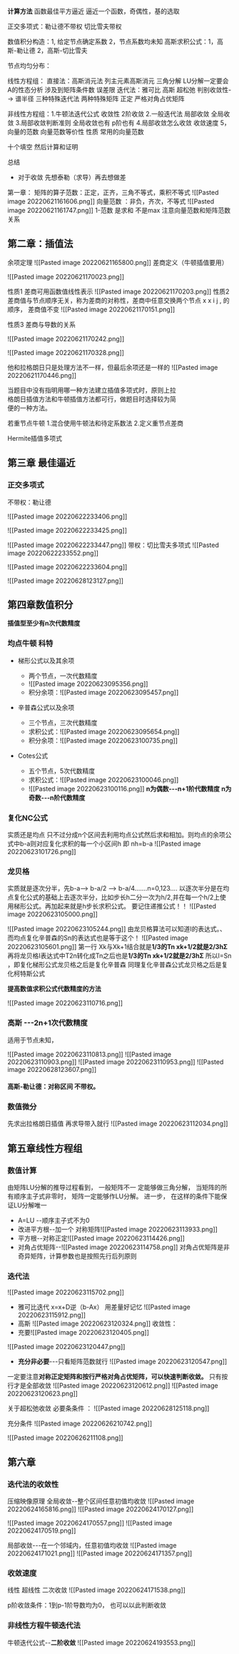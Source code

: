 **计算方法**
函数最佳平方逼近
逼近一个函数，奇偶性，基的选取

正交多项式：勒让德不带权 切比雪夫带权 

数值积分构造：1, 给定节点确定系数   2，节点系数均未知
高斯求积公式：1，高斯-勒让德 2，高斯-切比雪夫

节点均匀分布：

线性方程组：
直接法：高斯消元法 列主元素高斯消元 三角分解 LU分解一定要会  A的性态分析 涉及到矩阵条件数 误差限
迭代法：雅可比 高斯 超松弛   判别收敛性--> 谱半径  三种特殊迭代法 两种特殊矩阵 正定 严格对角占优矩阵  

非线性方程组：1.牛顿法迭代公式 收敛性 2阶收敛 2.一般迭代法 局部收敛 全局收敛  3.局部收敛判断准则 全局收敛也有 p阶也有 4.局部收敛怎么收敛 收敛速度  5，向量的范数 向量范数等价性 性质 常用的向量范数

  
十个填空 然后计算和证明   

总结
- 对于收敛 先想泰勒（求导）再去想做差

第一章：
矩阵的算子范数：正定，正齐，三角不等式，乘积不等式
![[Pasted image 20220621161606.png]]
向量范数 ：非负，齐次，不等式
![[Pasted image 20220621161747.png]]
1-范数 是求和 不是max
注意向量范数和矩阵范数关系

## 第二章：插值法
余项定理
![[Pasted image 20220621165800.png]]
差商定义（牛顿插值要用）

![[Pasted image 20220621170023.png]]


性质1 差商可用函数值线性表示
![[Pasted image 20220621170203.png]]
性质2 差商值与节点顺序无关，称为差商的对称性，差商中任意交换两个节点 x x i j , 的顺序， 差商值不变
![[Pasted image 20220621170151.png]]

性质3 差商与导数的关系


![[Pasted image 20220621170242.png]]

![[Pasted image 20220621170328.png]]

他和拉格朗日只是处理方法不一样，但最后余项还是一样的
![[Pasted image 20220621170446.png]]


当题目中没有指明用哪一种方法建立插值多项式时，原则上拉  
格朗日插值方法和牛顿插值方法都可行，做题目时选择较为简  
便的一种方法。

若重节点牛顿
1.混合使用牛顿法和待定系数法
2.定义重节点差商

Hermite插值多项式


## 第三章 最佳逼近 
### 正交多项式
不带权：勒让德 

![[Pasted image 20220622233406.png]]


![[Pasted image 20220622233425.png]]

![[Pasted image 20220622233447.png]]
带权：切比雪夫多项式
![[Pasted image 20220622233552.png]]

![[Pasted image 20220622233604.png]]

![[Pasted image 20220628123127.png]]

## 第四章数值积分

**插值型至少有n次代数精度**
### 均点牛顿 科特
- 梯形公式以及其余项
	- 两个节点，一次代数精度
	- ![[Pasted image 20220623095356.png]]
	- 积分余项：![[Pasted image 20220623095457.png]]

- 辛普森公式以及余项
	- 三个节点，三次代数精度 
	- 求积公式：![[Pasted image 20220623095654.png]]
	- 积分余项：![[Pasted image 20220623100735.png]]

- Cotes公式 
	- 五个节点，5次代数精度 
	- 求积公式：![[Pasted image 20220623100046.png]]
	- ![[Pasted image 20220623100116.png]]
**n为偶数---n+1阶代数精度**
**n为奇数---n阶代数精度**

### 复化NC公式
实质还是均点 只不过分成n个区间去利用均点公式然后求和相加。则均点的余项公式中b-a则对应复化求积的每一个小区间h 即 nh=b-a
![[Pasted image 20220623101726.png]]
### 龙贝格
实质就是逐次分半，先b-a--> b-a/2 --> b-a/4.......n=0,123....
以逐次半分是在均点复化公式的基础上去逐次半分，比如步长h二分一次为h/2,并在每一个h/2上使用梯形公式。再加起来就是h步长求积公式。
要记住递推公式！！
![[Pasted image 20220623105000.png]]

![[Pasted image 20220623105244.png]]
由龙贝格算法可以知道I的表达式。、
而均点复化辛普森的Sn的表达式也是等于这个！
![[Pasted image 20220623105601.png]]
第一行 Xk与Xk+1结合就是**1/3的Tn  xk+1/2就是2/3hΣ**
再将龙贝格I表达式中T2n转化成Tn之后也是**1/3的Tn  xk+1/2就是2/3hΣ**
所以I=Sn ，即复化梯形公式龙贝格之后是复化辛普森
同理复化辛普森公式龙贝格之后是复化柯特斯公式

**提高数值求积公式代数精度的方法**


![[Pasted image 20220623110716.png]]

### 高斯 ---2n+1次代数精度
适用于节点未知，


![[Pasted image 20220623110813.png]]
![[Pasted image 20220623110903.png]]
![[Pasted image 20220623110953.png]]
![[Pasted image 20220628123607.png]]

#### 高斯-勒让德：对称区间 不带权。
### 数值微分
先求出拉格朗日插值
再求导带入就行
![[Pasted image 20220623112034.png]]
## 第五章线性方程组
### 数值计算
由矩阵LU分解的推导过程看到， 一般矩阵不一  定能够做三角分解， 当矩阵的所有顺序主子式非零时，  矩阵一定能够作LU分解。 进一步， 在这样的条件下能保  证LU分解唯一
- A=LU --顺序主子式不为0
- 改进平方根--加一个 对称矩阵![[Pasted image 20220623113933.png]]
- 平方根--对称正定![[Pasted image 20220623114426.png]] 
- 对角占优矩阵--![[Pasted image 20220623114758.png]]
对角占优矩阵是非奇异矩阵，计算参数也是按照先行后列原则
### 迭代法


![[Pasted image 20220623115702.png]]
- 雅可比迭代 x=x+D逆（b-Ax） 用差量好记忆
![[Pasted image 20220623115912.png]]
- 高斯 ![[Pasted image 20220623120324.png]]
收敛性：
- 充要![[Pasted image 20220623120405.png]]

![[Pasted image 20220623120447.png]]

- **充分非必要**---只看矩阵范数就行
![[Pasted image 20220623120547.png]]

一定要注意**对称正定矩阵和按行严格对角占优矩阵，可以快速判断收敛。**
只有按行才是全部收敛
![[Pasted image 20220623120612.png]]
![[Pasted image 20220623120623.png]]
 
 关于超松弛收敛
 必要条条件 ：
 ![[Pasted image 20220628125118.png]]

充分条件
 ![[Pasted image 20220626210742.png]]

![[Pasted image 20220626211108.png]]


## 第六章

### 迭代法的收敛性
压缩映像原理  全局收敛--整个区间任意初值均收敛
![[Pasted image 20220624165816.png]]
![[Pasted image 20220624170127.png]]



![[Pasted image 20220624170557.png]]
![[Pasted image 20220624170519.png]]

局部收敛---在一个邻域内，任意初值均收敛
![[Pasted image 20220624171021.png]]
![[Pasted image 20220624171357.png]]

### 收敛速度
线性 超线性 二次收敛
![[Pasted image 20220624171538.png]]

p阶收敛条件：1到p-1阶导数均为0，
也可以以此判断收敛


### 非线性方程牛顿迭代法 
牛顿迭代公式--**二阶收敛**
![[Pasted image 20220624193553.png]]







